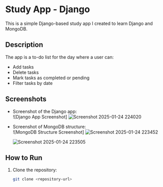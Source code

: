 # Study App - Django

This is a simple Django-based study app I created to learn Django and MongoDB.

## Description

The app is a to-do list for the day where a user can:
- Add tasks
- Delete tasks
- Mark tasks as completed or pending
- Filter tasks by date

## Screenshots

- Screenshot of the Django app:  
  ![Django App Screenshot]
  ![Screenshot 2025-01-24 224020](https://github.com/user-attachments/assets/9ee6265f-8b04-4b95-8af8-79f90ff870de)



- Screenshot of MongoDB structure:  
  ![MongoDB Structure Screenshot]
  ![Screenshot 2025-01-24 223452](https://github.com/user-attachments/assets/c11037e0-bd2a-435f-b3a5-ead7b9d6ca3c)
  
  ![Screenshot 2025-01-24 223505](https://github.com/user-attachments/assets/7ed18048-4895-4ce9-8bf7-d22a952addd7)


## How to Run

1. Clone the repository:
   ```bash
   git clone <repository-url>
